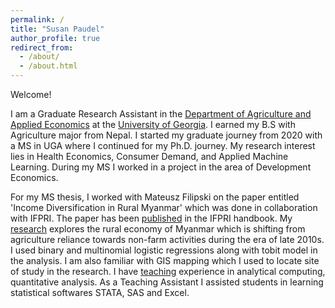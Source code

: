 ```yaml
---
permalink: /
title: "Susan Paudel"
author_profile: true
redirect_from: 
  - /about/
  - /about.html
---
```


Welcome!

I am a Graduate Research Assistant in the [Department of Agriculture and Applied Economics](https://agecon.uga.edu/) at the [University of Georgia](https://www.uga.edu/). I earned my B.S with Agriculture major from Nepal. I started my graduate journey from 2020 with a MS in UGA where I continued for my Ph.D. journey. My research interest lies in Health Economics, Consumer Demand, and Applied Machine Learning. During my MS I worked in a project in the area of Development Economics. 

For my MS thesis, I worked with Mateusz Filipski on the paper entitled 'Income Diversification in Rural Myanmar' which was done in collaboration with IFPRI. The paper has been [published](publications) in the IFPRI handbook. My [research](research) explores the rural economy of Myanmar which is shifting from agriculture reliance towards non-farm activities during the era of late 2010s. I used binary and multinomial logistic regressions along with tobit model in the analysis. I am also familiar with GIS mapping which I used to locate site of study in the research. I have [teaching](teaching) experience in analytical computing, quantitative analysis. As a Teaching Assistant I assisted students in learning statistical softwares STATA, SAS and Excel. 
